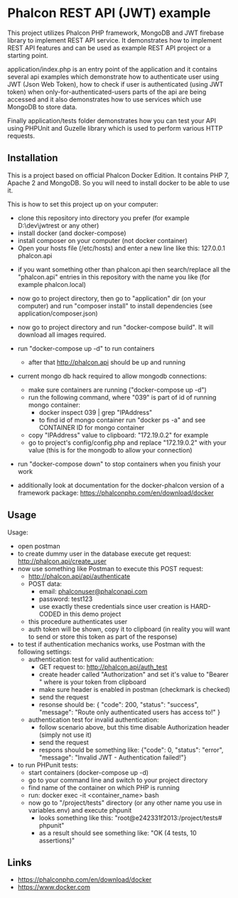# Phalcon REST API (JWT) example

This project utilizes Phalcon PHP framework, MongoDB and JWT firebase library to implement REST API service.
It demonstrates how to implement REST API features and can be used as example REST API project or a starting point.

application/index.php is an entry point of the application and it contains several api examples which 
demonstrate how to authenticate user using JWT (Json Web Token), how to check if user is authenticated (using JWT token) 
when only-for-authenticated-users parts of the api are being accessed and it also demonstrates how to use services 
which use MongoDB to store data.

Finally application/tests folder demonstrates how you can test your API using PHPUnit and Guzelle library which is used
to perform various HTTP requests.

## Installation

This is a project based on official Phalcon Docker Edition. It contains PHP 7, Apache 2 and MongoDB. So you will need
to install docker to be able to use it.

This is how to set this project up on your computer:

- clone this repository into directory you prefer (for example D:\dev\jwtrest or any other)
- install docker (and docker-compose)
- install composer on your computer (not docker container)
- Open your hosts file (/etc/hosts) and enter a new line like this:
127.0.0.1 phalcon.api
* if you want something other than phalcon.api then search/replace all the "phalcon.api" entries in this repository
  with the name you like (for example phalcon.local)
- now go to project directory, then go to "application" dir (on your computer) and run "composer install" to install dependencies (see application/composer.json)
- now go to project directory and run "docker-compose build". It will download all images required.
- run "docker-compose up -d" to run containers
    * after that http://phalcon.api should be up and running

- current mongo db hack required to allow mongodb connections:
    - make sure containers are running ("docker-compose up -d")
    - run the following command, where "039" is part of id of running mongo container:
        - docker inspect 039  | grep "IPAddress"
        * to find id of mongo container run "docker ps -a" and see CONTAINER ID for mongo container
    - copy "IPAddress" value to clipboard: "172.19.0.2" for example
    - go to project's config/config.php and replace "172.19.0.2" with your value (this is for the mongodb to allow your connection)

- run "docker-compose down" to stop containers when you finish your work
* additionally look at documentation for the docker-phalcon version of a framework package: https://phalconphp.com/en/download/docker

## Usage

Usage:
- open postman
- to create dummy user in the database execute get request: http://phalcon.api/create_user 
- now use something like Postman to execute this POST request: 
	- http://phalcon.api/api/authenticate
	- POST data:
		- email: phalconuser@phalconapi.com
		- password: test123
		* use exactly these credentials since user creation is HARD-CODED in this demo project
	* this procedure authenticates user
	* auth token will be shown, copy it to clipboard (in reality you will want to send or store this token as part of the response)
- to test if authentication mechanics works, use Postman with the following settings:
	- authentication test for valid authentication:
		- GET request to: http://phalcon.api/auth_test
		- create header called "Authorization" and set it's value to "Bearer <token>" where <token> is your token from clipboard
		- make sure header is enabled in postman (checkmark is checked)
		- send the request
		- resonse should be: {
                                        "code": 200,
                                        "status": "success",
                                        "message": "Route only authenticated users has access to!"
                                     }
	- authentication test for invalid authentication:
		- follow scenario above, but this time disable Authorization header (simply not use it)
		- send the request
		- respons should be something like: {"code": 0, "status": "error", "message": "Invalid JWT - Authentication failed!"}
- to run PHPunit tests:
	- start containers (docker-compose up -d)
	- go to your command line and switch to your project directory
	- find name of the container on which PHP is running
	- run: docker exec -it <container_name> bash
	- now go to "/project/tests" directory (or any other name you use in variables.env) and execute phpunit
	  * looks something like this: "root@e242331f2013:/project/tests# phpunit"
	  * as a result should see something like: "OK (4 tests, 10 assertions)"

## Links

- https://phalconphp.com/en/download/docker
- https://www.docker.com
